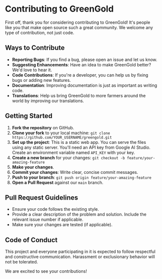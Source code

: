 # Contributing to GreenGold

First off, thank you for considering contributing to GreenGold! It's people like you that make open source such a great community. We welcome any type of contribution, not just code.

## Ways to Contribute

-   **Reporting Bugs**: If you find a bug, please open an issue and let us know.
-   **Suggesting Enhancements**: Have an idea to make GreenGold better? We'd love to hear it.
-   **Code Contributions**: If you're a developer, you can help us by fixing bugs or adding new features.
-   **Documentation**: Improving documentation is just as important as writing code.
-   **Translations**: Help us bring GreenGold to more farmers around the world by improving our translations.

## Getting Started

1.  **Fork the repository** on GitHub.
2.  **Clone your fork** to your local machine: `git clone https://github.com/YOUR_USERNAME/greengold.git`
3.  **Set up the project**: This is a static web app. You can serve the files using any static server. You'll need an API key from Google AI Studio. Create an environment variable named `API_KEY` with your key.
4.  **Create a new branch** for your changes: `git checkout -b feature/your-amazing-feature`
5.  **Make your changes**.
6.  **Commit your changes**: Write clear, concise commit messages.
7.  **Push to your branch**: `git push origin feature/your-amazing-feature`
8.  **Open a Pull Request** against our `main` branch.

## Pull Request Guidelines

-   Ensure your code follows the existing style.
-   Provide a clear description of the problem and solution. Include the relevant issue number if applicable.
-   Make sure your changes are tested (if applicable).

## Code of Conduct

This project and everyone participating in it is expected to follow respectful and constructive communication. Harassment or exclusionary behavior will not be tolerated.

We are excited to see your contributions!
